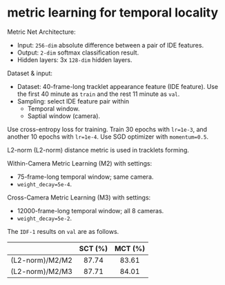# metric learning for temporal locality

Metric Net Architecture:
- Input: `256-dim` absolute difference between a pair of IDE features.
- Output: `2-dim` softmax classification result.
- Hidden layers: 3x `128-dim` hidden layers.

Dataset & input: 
- Dataset: 40-frame-long tracklet appearance feature (IDE feature). Use the first 40 minute as `train` and the rest 11 minute as `val`.
- Sampling: select IDE feature pair within
  - Temporal window.
  - Saptial window (camera).

Use cross-entropy loss for training. Train 30 epochs with `lr=1e-3`, and another 10 epochs with `lr=1e-4`. Use SGD optimizer with `momentum=0.5`.

L2-norm (L2-norm) distance metric is used in tracklets forming.

Within-Camera Metric Learning (M2) with settings:
- 75-frame-long temporal window; same camera.
- `weight_decay=5e-4`.

Cross-Camera Metric Learning (M3) with settings:
- 12000-frame-long temporal window; all 8 cameras.
- `weight_decay=5e-2`.


The `IDF-1` results on `val` are as follows. 

|                       | SCT (%) | MCT (%) |
| ---                   | :---: | :---: |
| (L2-norm)/M2/M2       | 87.74 | 83.61 |
| (L2-norm)/M2/M3       | 87.71 | 84.01 |
